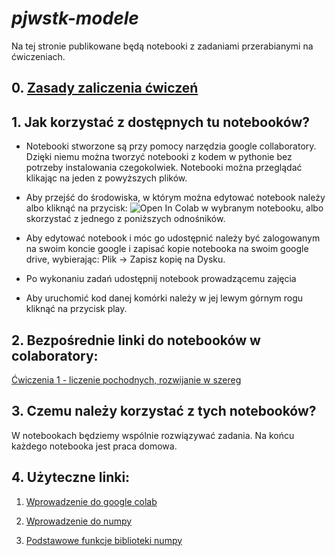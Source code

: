 # *pjwstk-modele*

Na tej stronie publikowane będą notebooki z zadaniami przerabianymi na ćwiczeniach. 

## 0. [Zasady zaliczenia ćwiczeń](https://docs.google.com/presentation/d/1hq7n0F9sxR6iNRz9-2DUUfwU2uYJc8wWERCsMUgC0ik/edit?usp=sharing)

## 1. Jak korzystać z dostępnych tu notebooków?

- Notebooki stworzone są przy pomocy narzędzia google collaboratory. Dzięki niemu można tworzyć notebooki z kodem w pythonie bez potrzeby instalowania czegokolwiek. Notebooki można przeglądać klikając na jeden z powyższych plików.

- Aby przejść do środowiska, w którym można edytować notebook należy albo kliknąć na przycisk: ![Open In Colab](https://colab.research.google.com/assets/colab-badge.svg) w wybranym notebooku, albo skorzystać z jednego z poniższych odnośników.

- Aby edytować notebook i móc go udostępnić należy być zalogowanym na swoim koncie google i zapisać kopie notebooka na swoim google drive, wybierając:  Plik → Zapisz kopię na Dysku.

- Po wykonaniu zadań udostępnij notebook prowadzącemu zajęcia 

- Aby uruchomić kod danej komórki należy w jej lewym górnym rogu kliknąć na przycisk play.


## 2. Bezpośrednie linki do notebooków w colaboratory:

[Ćwiczenia 1 - liczenie pochodnych, rozwijanie w szereg](https://colab.research.google.com/drive/1iurys_Ps03EoYWtINAP_tieao1g7TW7o?usp=sharing)


## 3. Czemu należy korzystać z tych notebooków?

W notebookach będziemy wspólnie rozwiązywać zadania. Na końcu każdego notebooka jest praca domowa.


## 4. Użyteczne linki:
1. [Wprowadzenie do google colab](https://colab.research.google.com/notebooks/intro.ipynb)

2. [Wprowadzenie do numpy](https://numpy.org/doc/stable/user/absolute_beginners.html)

3. [Podstawowe funkcje biblioteki numpy](https://s3.amazonaws.com/assets.datacamp.com/blog_assets/Numpy_Python_Cheat_Sheet.pdf)
